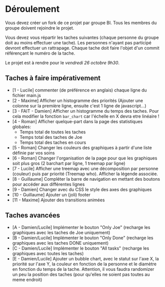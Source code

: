  # Déroulement

Vous devez créer un fork de ce projet par groupe BI.
Tous les membres du groupe doivent rejoindre le projet.

Vous devez vous répartir les taches suivantes (chaque personne du groupe doit au moins effectuer une tache).
Les personnes n'ayant pas participé devront effectuer un rattrapage.
Chaque tache doit faire l'objet d'un commit référençant le numéro de la tache.

Le projet est à rendre pour le *vendredi 26 octobre 9h30*.

## Taches à faire impérativement

 - [1 - Lucile] commenter (de préférence en anglais) chaque ligne du fichier main.js
 - [2 - Maxime] Afficher un histogramme des priorités (Ajouter une colonne sur la première ligne, ensuite c'est 1 ligne de javascript...)
 - [3 - FAIT - Damien] Afficher un histogramme du temps des taches. Pour cela modifier la fonction `bar_chart` car l'échelle en X devra etre linéaire !
 - [4 - Roman] Afficher quelque-part dans la page des statistiques globales:
   - Temps total de toutes les taches
   - Temps total des taches de Joe
   - Temps total des taches en cours
 - [5 - Roman] Changer les couleurs des graphiques à partir d'une liste définie par vos soins
 - [6 - Roman] Changer l'organisation de la page pour que les graphiques soit plus gros (2 barchart par ligne, 1 treemap par ligne)
 - [7 - Lucile] Afficher une treemap avec une décomposition par personne (couleur) puis par priorité (Treemap who). Afficher la légende associée.
 - [8 - Guillaume] Compléter la barre de navigation en mettant des boutons pour accéder aux différentes lignes
 - [9 - Damien] Changer avec du CSS le style des axes des graphiques
 - [10 - Guillaume] Ajouter un (joli) footer
 - [11 - Maxime] Ajouter des transitions animées


## Taches avancées
 - [A - Damien/Lucile] Implémenter le bouton "Only Joe" (recharge les graphiques avec les taches de Joe uniquement)
 - [B - Damien/Lucile] Implémenter le bouton "Only Done" (recharge les graphiques avec les taches DONE uniquement)
 - [C - Damien/Lucile] Implémenter le bouton "All tasks" (recharge les graphiques avec toutes les taches)
 - [E - Damien/Lucile] Ajouter un bubble chart, avec le statut sur l'axe X, la priorité sur l'axe Y, la couleur en fonction de la personne et le diamètre en fonction du temps de la tache. Attention, il vous faudra randomizer un peu la position des taches (pour qu'elles ne soient pas toutes au meme endroit)